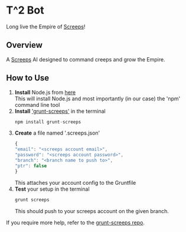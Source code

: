 T^2 Bot
=======

Long live the Empire of [Screeps](https://www.screeps.com)!

Overview
--------

A [Screeps](https://www.screeps.com) AI designed to command creeps and grow the Empire.

How to Use
----------

1. **Install** Node.js from [here](https://nodejs.org/en/download/)  
  This will install Node.js and most importantly (in our case) the 'npm' command line tool
2. **Install** ['grunt-screeps'](https://github.com/screeps/grunt-screeps) in the terminal  
   ```javascript
   npm install grunt-screeps
   ```
3. **Create** a file named '.screeps.json'  
   ```javascript
   {
   "email": "<screeps account email>",
   "password": "<screeps account password>",
   "branch": "<branch name to push to>",
   "ptr": false
   }
   ```
   This attaches your account config to the Gruntfile
 4. **Test** your setup in the terminal  
    ```bash
    grunt screeps
    ```
    This should push to your screeps account on the given branch. 
    
If you require more help, refer to the [grunt-screeps repo](https://github.com/screeps/grunt-screeps).
